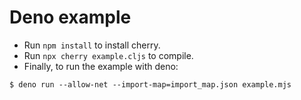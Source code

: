 # Deno example

- Run `npm install` to install cherry.
- Run `npx cherry example.cljs` to compile.
- Finally, to run the example with deno:

```
$ deno run --allow-net --import-map=import_map.json example.mjs
```
